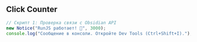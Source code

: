 ## Click Counter
```js RunJS="obsidian://open?vault=Obsidian&file=Scripts_RunJS%2FTestRunJS"
// Скрипт 1: Проверка связи с Obsidian API
new Notice("RunJS работает! 🎉", 3000);
console.log("Сообщение в консоли. Откройте Dev Tools (Ctrl+Shift+I).");
```

